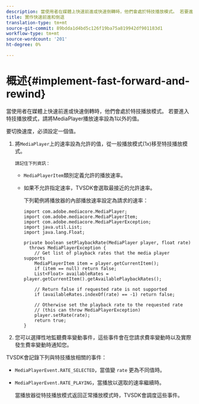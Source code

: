 ```yaml
---
description: 當使用者在媒體上快速前進或快速倒轉時，他們會處於特技播放模式。 若要進入特技播放模式，請將MediaPlayer播放速率設為1以外的值。
title: 實作快速前進和倒退
translation-type: tm+mt
source-git-commit: 89bdda1d4bd5c126f19ba75a819942df901183d1
workflow-type: tm+mt
source-wordcount: '201'
ht-degree: 0%

---
```



# 概述{#implement-fast-forward-and-rewind}

當使用者在媒體上快速前進或快速倒轉時，他們會處於特技播放模式。 若要進入特技播放模式，請將MediaPlayer播放速率設為1以外的值。

要切換速度，必須設定一個值。

1. 將`MediaPlayer`上的速率設為允許的值，從一般播放模式(1x)移至特技播放模式。

       請記住下列資訊：
   
   * `MediaPlayerItem`類別定義允許的播放速率。
   * 如果不允許指定速率，TVSDK會選取最接近的允許速率。

      下列範例將播放器的內部播放速率設定為請求的速率：

      ```
      import com.adobe.mediacore.MediaPlayer; 
      import com.adobe.mediacore.MediaPlayerItem; 
      import com.adobe.mediacore.MediaPlayerException; 
      import java.util.List; 
      import java.lang.Float; 
      
      private boolean setPlaybackRate(MediaPlayer player, float rate)  
        throws MediaPlayerException { 
          // Get list of playback rates that the media player supports 
          MediaPlayerItem item = player.getCurrentItem(); 
          if (item == null) return false; 
          List<Float> availableRates = player.getCurrentItem().getAvailablePlaybackRates(); 
      
          // Return false if requested rate is not supported 
          if (availableRates.indexOf(rate) == -1) return false; 
      
          // Otherwise set the playback rate to the requested rate  
          // (this can throw MediaPlayerException) 
          player.setRate(rate); 
          return true; 
      }
      ```

1. 您可以選擇性地監聽費率變動事件，這些事件會在您請求費率變動時以及實際發生費率變動時通知您。

TVSDK會記錄下列與特技播放相關的事件：

* `MediaPlayerEvent.RATE_SELECTED`，當值變 `rate` 更為不同值時。

* `MediaPlayerEvent.RATE_PLAYING`，當播放以選取的速率繼續時。

   當播放器從特技播放模式返回正常播放模式時，TVSDK會調度這些事件。